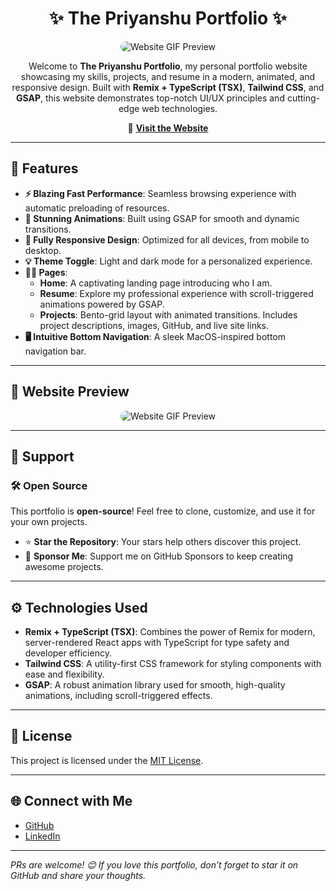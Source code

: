 <h1 align="center">✨ The Priyanshu Portfolio ✨</h1>

<p align="center">
   <img src="https://github.com/user-attachments/assets/dd407a7d-ed5a-4701-beba-5d54863f3bdd" alt="Website GIF Preview" style="max-width: 100%; border-radius: 10px;" />
</p>

<p align="center">
  Welcome to <strong>The Priyanshu Portfolio</strong>, my personal portfolio website showcasing my skills, projects, and resume in a modern, animated, and responsive design. Built with <strong>Remix + TypeScript (TSX)</strong>, <strong>Tailwind CSS</strong>, and <strong>GSAP</strong>, this website demonstrates top-notch UI/UX principles and cutting-edge web technologies.
</p>

<p align="center">
  🔗 <a href="https://thepriyanshu.vercel.app" target="_blank"><strong>Visit the Website</strong></a>
</p>

---

<h2>🚀 Features</h2>

<ul>
  <li><strong>⚡️ Blazing Fast Performance</strong>: Seamless browsing experience with automatic preloading of resources.</li>
  <li><strong>🎨 Stunning Animations</strong>: Built using GSAP for smooth and dynamic transitions.</li>
  <li><strong>📱 Fully Responsive Design</strong>: Optimized for all devices, from mobile to desktop.</li>
  <li><strong>💡 Theme Toggle</strong>: Light and dark mode for a personalized experience.</li>
  <li><strong>🧑‍💼 Pages</strong>:
    <ul>
      <li><strong>Home</strong>: A captivating landing page introducing who I am.</li>
      <li><strong>Resume</strong>: Explore my professional experience with scroll-triggered animations powered by GSAP.</li>
      <li><strong>Projects</strong>: Bento-grid layout with animated transitions. Includes project descriptions, images, GitHub, and live site links.</li>
    </ul>
  </li>
  <li><strong>🖥️ Intuitive Bottom Navigation</strong>: A sleek MacOS-inspired bottom navigation bar.</li>
</ul>

---

<h2>📸 Website Preview</h2>
<p align="center">
  <img src="https://github.com/user-attachments/assets/dd407a7d-ed5a-4701-beba-5d54863f3bdd" alt="Website GIF Preview" style="max-width: 100%; border-radius: 10px;" />
</p>

---

<h2>🌟 Support</h2>

<h3>🛠 Open Source</h3>
<p>This portfolio is <strong>open-source</strong>! Feel free to clone, customize, and use it for your own projects.</p>
<ul>
  <li>⭐ <strong>Star the Repository</strong>: Your stars help others discover this project.</li>
  <li>💖 <strong>Sponsor Me</strong>: Support me on GitHub Sponsors to keep creating awesome projects.</li>
</ul>

---

<h2>⚙️ Technologies Used</h2>

<ul>
  <li><strong>Remix + TypeScript (TSX)</strong>: Combines the power of Remix for modern, server-rendered React apps with TypeScript for type safety and developer efficiency.</li>
  <li><strong>Tailwind CSS</strong>: A utility-first CSS framework for styling components with ease and flexibility.</li>
  <li><strong>GSAP</strong>: A robust animation library used for smooth, high-quality animations, including scroll-triggered effects.</li>
</ul>

---

<h2>📜 License</h2>
<p>This project is licensed under the <a href="https://opensource.org/license/mit">MIT License</a>.</p>

---

<h2>🌐 Connect with Me</h2>
<ul>
  <li><a href="https://github.com/PriyanshuGupta28" target="_blank">GitHub</a></li>
  <li><a href="https://linkedin.com/in/your-linkedin-profile" target="_blank">LinkedIn</a></li>
</ul>

---

<p><em>PRs are welcome! 😊 If you love this portfolio, don’t forget to star it on GitHub and share your thoughts.</em></p>
